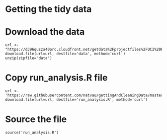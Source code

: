 Getting the tidy data
========================================================

# Download the data
```{r}
url <- "https://d396qusza40orc.cloudfront.net/getdata%2Fprojectfiles%2FUCI%20HAR%20Dataset.zip" 
download.file(url=url, destfile='data', method='curl')
unzip(zipfile="data")
```
# Copy run_analysis.R file
```{r}
url <-'https://raw.githubusercontent.com/natvau/gettingAndCleaningData/master/run_analysis.R'
download.file(url=url, destfile='run_analysis.R', method='curl')
```
# Source the file
```{r}
source('run_analysis.R')
```

